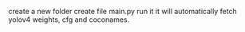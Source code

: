 create a new folder
create file main.py 
run it
it will automatically fetch yolov4 weights, cfg and coconames.
